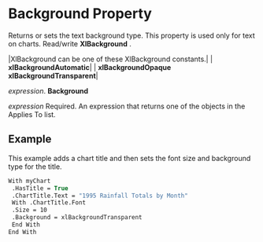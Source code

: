 
# Background Property

Returns or sets the text background type. This property is used only for text on charts. Read/write 
 **XlBackground**
.



|XlBackground can be one of these XlBackground constants.|
| **xlBackgroundAutomatic**|
| **xlBackgroundOpaque** **xlBackgroundTransparent**|

 _expression_. **Background**

 _expression_ Required. An expression that returns one of the objects in the Applies To list.

## Example

This example adds a chart title and then sets the font size and background type for the title.


```vb
With myChart 
 .HasTitle = True 
 .ChartTitle.Text = "1995 Rainfall Totals by Month" 
 With .ChartTitle.Font 
 .Size = 10 
 .Background = xlBackgroundTransparent 
 End With 
End With
```

